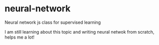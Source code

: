 # neural-network
Neural network js class for supervised learning

I am still learning about this topic and writing neural netwok from scratch, helps me a lot!
